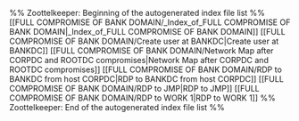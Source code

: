 %% Zoottelkeeper: Beginning of the autogenerated index file list  %%
 [[FULL COMPROMISE OF BANK DOMAIN/_Index_of_FULL COMPROMISE OF BANK DOMAIN|_Index_of_FULL COMPROMISE OF BANK DOMAIN]]
 [[FULL COMPROMISE OF BANK DOMAIN/Create user at BANKDC|Create user at BANKDC]]
 [[FULL COMPROMISE OF BANK DOMAIN/Network Map after CORPDC and ROOTDC compromises|Network Map after CORPDC and ROOTDC compromises]]
 [[FULL COMPROMISE OF BANK DOMAIN/RDP to BANKDC from host CORPDC|RDP to BANKDC from host CORPDC]]
 [[FULL COMPROMISE OF BANK DOMAIN/RDP to JMP|RDP to JMP]]
 [[FULL COMPROMISE OF BANK DOMAIN/RDP to WORK 1|RDP to WORK 1]]
%% Zoottelkeeper: End of the autogenerated index file list  %%
